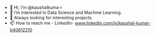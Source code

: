 - 👋 Hi, I’m @kaushalkuma-r
- 👀 I’m interested in Data Science and Machine Learning.
- 🌱 Always looking for interesting projects.
- 📫 How to reach me - LinkedIn- www.linkedin.com/in/kaushal-kumar-b40612210


<!---
kaushalkuma-r/kaushalkuma-r is a ✨ special ✨ repository because its `README.md` (this file) appears on your GitHub profile.
You can click the Preview link to take a look at your changes.
--->
